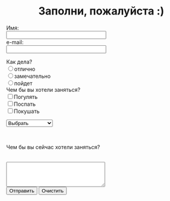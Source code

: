<html>
<head>
<title>Form_1</title>
</head>
<body>
<h1 align="center">Заполни, пожалуйста :)</h1>
<form action="katyurku@gmail.com" method="post">
Имя: <br>
<input type="text"
name="name" size=30><br>
e-mail: <br>
<input type="text"
name="e-mail" size=30><br>
  </form>
Как дела? <br>
<input type="radio"
name="group" value=" ">отлично <br>
<input type="radio"
name="group" value=" ">замечательно<br>
<input type="radio"
name="group" value=" ">пойдет<br>
Чем бы вы хотели заняться?<br>
<input type="checkbox"
name="group" value=" ">Погулять<br>
<input type="checkbox"
name="group" value=" ">Поспать<br>
<input type="checkbox"
name="group" value=" ">Покушать<br>
<p><select name="browsers">
<option selected>
Выбрать
<option> Слушаю музыку </option>
<option> Лежу </option>
<option> Кушаю </option>
  </select></p> <br>
  <p>Чем бы вы сейчас хотели заняться?</p><br>
<textarea name="resume"
rows=4 cols=30>
</textarea><br>
<input type="submit"
value="Отправить">
<input type="reset"
value="Очистить">
  <form action="katyurku@gmail.com" method="post"></form>
</body>
</html>
